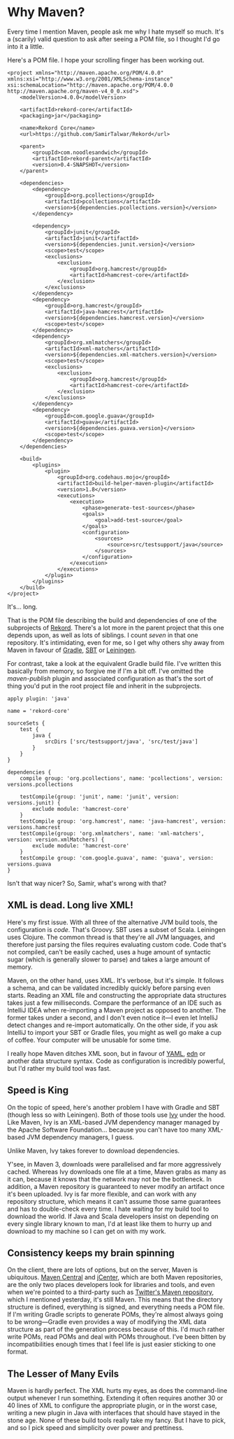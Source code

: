 # Why Maven?

Every time I mention Maven, people ask me why I hate myself so much. It's a (scarily) valid question to ask after seeing a POM file, so I thought I'd go into it a little.

Here's a POM file. I hope your scrolling finger has been working out.

    <project xmlns="http://maven.apache.org/POM/4.0.0" xmlns:xsi="http://www.w3.org/2001/XMLSchema-instance" xsi:schemaLocation="http://maven.apache.org/POM/4.0.0 http://maven.apache.org/maven-v4_0_0.xsd">
        <modelVersion>4.0.0</modelVersion>

        <artifactId>rekord-core</artifactId>
        <packaging>jar</packaging>

        <name>Rekord Core</name>
        <url>https://github.com/SamirTalwar/Rekord</url>

        <parent>
            <groupId>com.noodlesandwich</groupId>
            <artifactId>rekord-parent</artifactId>
            <version>0.4-SNAPSHOT</version>
        </parent>

        <dependencies>
            <dependency>
                <groupId>org.pcollections</groupId>
                <artifactId>pcollections</artifactId>
                <version>${dependencies.pcollections.version}</version>
            </dependency>

            <dependency>
                <groupId>junit</groupId>
                <artifactId>junit</artifactId>
                <version>${dependencies.junit.version}</version>
                <scope>test</scope>
                <exclusions>
                    <exclusion>
                        <groupId>org.hamcrest</groupId>
                        <artifactId>hamcrest-core</artifactId>
                    </exclusion>
                </exclusions>
            </dependency>
            <dependency>
                <groupId>org.hamcrest</groupId>
                <artifactId>java-hamcrest</artifactId>
                <version>${dependencies.hamcrest.version}</version>
                <scope>test</scope>
            </dependency>
            <dependency>
                <groupId>org.xmlmatchers</groupId>
                <artifactId>xml-matchers</artifactId>
                <version>${dependencies.xml-matchers.version}</version>
                <scope>test</scope>
                <exclusions>
                    <exclusion>
                        <groupId>org.hamcrest</groupId>
                        <artifactId>hamcrest-core</artifactId>
                    </exclusion>
                </exclusions>
            </dependency>
            <dependency>
                <groupId>com.google.guava</groupId>
                <artifactId>guava</artifactId>
                <version>${dependencies.guava.version}</version>
                <scope>test</scope>
            </dependency>
        </dependencies>

        <build>
            <plugins>
                <plugin>
                    <groupId>org.codehaus.mojo</groupId>
                    <artifactId>build-helper-maven-plugin</artifactId>
                    <version>1.8</version>
                    <executions>
                        <execution>
                            <phase>generate-test-sources</phase>
                            <goals>
                                <goal>add-test-source</goal>
                            </goals>
                            <configuration>
                                <sources>
                                    <source>src/testsupport/java</source>
                                </sources>
                            </configuration>
                        </execution>
                    </executions>
                </plugin>
            </plugins>
        </build>
    </project>

It's… long.

That is the POM file describing the build and dependencies of one of the subprojects of [Rekord][]. There's a lot more in the parent project that this one depends upon, as well as lots of siblings. I count *seven* in that one repository. It's intimidating, even for me, so I get why others shy away from Maven in favour of [Gradle][], [SBT][] or [Leiningen][].

For contrast, take a look at the equivalent Gradle build file. I've written this basically from memory, so forgive me if I'm a bit off. I've omitted the *maven-publish* plugin and associated configuration as that's the sort of thing you'd put in the root project file and inherit in the subprojects.

    apply plugin: 'java'

    name = 'rekord-core'

    sourceSets {
        test {
            java {
                srcDirs ['src/testsupport/java', 'src/test/java']
            }
        }
    }

    dependencies {
        compile group: 'org.pcollections', name: 'pcollections', version: versions.pcollections

        testCompile(group: 'junit', name: 'junit', version: versions.junit) {
            exclude module: 'hamcrest-core'
        }
        testCompile group: 'org.hamcrest', name: 'java-hamcrest', version: versions.hamcrest
        testCompile(group: 'org.xmlmatchers', name: 'xml-matchers', version: version.xmlMatchers) {
            exclude module: 'hamcrest-core'
        }
        testCompile group: 'com.google.guava', name: 'guava', version: versions.guava
    }

Isn't that way nicer? So, Samir, what's wrong with that?

## XML is dead. Long live XML!

Here's my first issue. With all three of the alternative JVM build tools, the configuration is *code*. That's Groovy. SBT uses a subset of Scala. Leiningen uses Clojure. The common thread is that they're all JVM languages, and therefore just parsing the files requires evaluating custom code. Code that's not compiled, can't be easily cached, uses a huge amount of syntactic sugar (which is generally slower to parse) and takes a large amount of memory.

Maven, on the other hand, uses XML. It's verbose, but it's simple. It follows a schema, and can be validated incredibly quickly before parsing even starts. Reading an XML file and constructing the appropriate data structures takes just a few milliseconds. Compare the performance of an IDE such as IntelliJ IDEA when re-importing a Maven project as opposed to another. The former takes under a second, and I don't even notice it—I even let IntelliJ detect changes and re-import automatically. On the other side, if you ask IntelliJ to import your SBT or Gradle files, you might as well go make a cup of coffee. Your computer will be unusable for some time.

I really hope Maven ditches XML soon, but in favour of [YAML][], [edn][] or another data structure syntax. Code as configuration is incredibly powerful, but I'd rather my build tool was fast.

## Speed is King

On the topic of speed, here's another problem I have with Gradle and SBT (though less so with Leiningen). Both of those tools use [Ivy][] under the hood. Like Maven, Ivy is an XML-based JVM dependency manager managed by the Apache Software Foundation… because you can't have too many XML-based JVM dependency managers, I guess.

Unlike Maven, Ivy takes forever to download dependencies.

Y'see, in Maven 3, downloads were parallelised and far more aggressively cached. Whereas Ivy downloads one file at a time, Maven grabs as many as it can, because it knows that the network may not be the bottleneck. In addition, a Maven repository is guaranteed to never modify an artifact once it's been uploaded. Ivy is far more flexible, and can work with any repository structure, which means it can't assume those same guarantees and has to double-check every time. I hate waiting for my build tool to download the world. If Java and Scala developers insist on depending on every single library known to man, I'd at least like them to hurry up and download to my machine so I can get on with my work.

## Consistency keeps my brain spinning

On the client, there are lots of options, but on the server, Maven is ubiquitous. [Maven Central][] and [jCenter][], which are both Maven repositories, are the only two places developers look for libraries and tools, and even when we're pointed to a third-party such as [Twitter's Maven repository][], which I mentioned yesterday, it's still Maven. This means that the directory structure is defined, everything is signed, and everything needs a POM file. If I'm writing Gradle scripts to generate POMs, they're almost always going to be wrong—Gradle even provides a way of modifying the XML data structure as part of the generation process because of this. I'd much rather write POMs, read POMs and deal with POMs throughout. I've been bitten by incompatibilities enough times that I feel life is just easier sticking to one format.

## The Lesser of Many Evils

Maven is hardly perfect. The XML hurts my eyes, as does the command-line output whenever I run something. Extending it often requires another 30 or 40 lines of XML to configure the appropriate plugin, or in the worst case, writing a new plugin in Java with interfaces that should have stayed in the stone age. None of these build tools really take my fancy. But I have to pick, and so I pick speed and simplicity over power and prettiness.

[Rekord]: https://github.com/SamirTalwar/Rekord

[Gradle]: http://gradle.org/
[Ivy]: https://ant.apache.org/ivy/
[Leiningen]: http://leiningen.org/
[SBT]: http://www.scala-sbt.org/

[Maven Central]: https://search.maven.org/
[jCenter]: https://bintray.com/bintray/jcenter
[Twitter's Maven repository]: https://maven.twttr.com/

[YAML]: http://www.yaml.org/
[edn]: https://github.com/edn-format/edn
